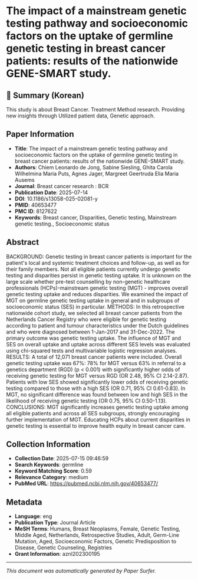 # The impact of a mainstream genetic testing pathway and socioeconomic factors on the uptake of germline genetic testing in breast cancer patients: results of the nationwide GENE-SMART study.

## 📝 Summary (Korean)
This study is about Breast Cancer. Treatment Method research. Providing new insights through Utilized patient data, Genetic approach.

## Paper Information
- **Title**: The impact of a mainstream genetic testing pathway and socioeconomic factors on the uptake of germline genetic testing in breast cancer patients: results of the nationwide GENE-SMART study.
- **Authors**: Chiem Leonardo de Jong, Sabine Siesling, Ghita Carola Wilhelmina Maria Puts, Agnes Jager, Margreet Geertruda Elia Maria Ausems
- **Journal**: Breast cancer research : BCR
- **Publication Date**: 2025-07-14
- **DOI**: 10.1186/s13058-025-02081-y
- **PMID**: 40653477
- **PMC ID**: 8127622
- **Keywords**: Breast cancer, Disparities, Genetic testing, Mainstream genetic testing., Socioeconomic status

## Abstract
BACKGROUND: Genetic testing in breast cancer patients is important for the patient's local and systemic treatment choices and follow-up, as well as for their family members. Not all eligible patients currently undergo genetic testing and disparities persist in genetic testing uptake. It is unknown on the large scale whether pre-test counselling by non-genetic healthcare professionals (HCPs)-mainstream genetic testing (MGT) - improves overall genetic testing uptake and reduces disparities. We examined the impact of MGT on germline genetic testing uptake in general and in subgroups of socioeconomic status (SES) in particular. METHODS: In this retrospective nationwide cohort study, we selected all breast cancer patients from the Netherlands Cancer Registry who were eligible for genetic testing according to patient and tumour characteristics under the Dutch guidelines and who were diagnosed between 1-Jan-2017 and 31-Dec-2022. The primary outcome was genetic testing uptake. The influence of MGT and SES on overall uptake and uptake across different SES levels was evaluated using chi-squared tests and multivariable logistic regression analyses. RESULTS: A total of 12,071 breast cancer patients were included. Overall genetic testing uptake was 67%: 78% for MGT versus 63% in referral to a genetics department (RGD) (p < 0.001) with significantly higher odds of receiving genetic testing for MGT versus RGD (OR 2.48, 95% CI 2.14-2.87). Patients with low SES showed significantly lower odds of receiving genetic testing compared to those with a high SES (OR 0.71, 95% CI 0.61-0.83). In MGT, no significant difference was found between low and high SES in the likelihood of receiving genetic testing (OR 0.75, 95% CI 0.50-1.13). CONCLUSIONS: MGT significantly increases genetic testing uptake among all eligible patients and across all SES subgroups, strongly encouraging further implementation of MGT. Educating HCPs about current disparities in genetic testing is essential to improve health equity in breast cancer care.

## Collection Information
- **Collection Date**: 2025-07-15 09:46:59
- **Search Keywords**: germline
- **Keyword Matching Score**: 0.59
- **Relevance Category**: medium
- **PubMed URL**: https://pubmed.ncbi.nlm.nih.gov/40653477/

## Metadata
- **Language**: eng
- **Publication Type**: Journal Article
- **MeSH Terms**: Humans, Breast Neoplasms, Female, Genetic Testing, Middle Aged, Netherlands, Retrospective Studies, Adult, Germ-Line Mutation, Aged, Socioeconomic Factors, Genetic Predisposition to Disease, Genetic Counseling, Registries
- **Grant Information**: aznl202300195

---
*This document was automatically generated by Paper Surfer.*
